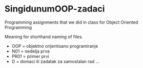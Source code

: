 # SingidunumOOP-zadaci
Programming assignments that we did in class for Object Oriented Programming

Meaning for shorthand naming of files. 
  - OOP = objektno orijentisano programiranje
  - N01 = nedelja prva
  - PR01 = primer prvi
  - D = domaci ili zadatak za samostalan rad
...
